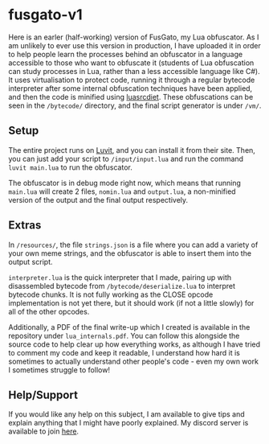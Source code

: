 # fusgato-v1

Here is an earler (half-working) version of FusGato, my Lua obfuscator. As I am unlikely to ever use this version in production, I have uploaded it in order to help people learn the processes behind an obfuscator in a language accessible to those who want to obfuscate it (students of Lua obfuscation can study processes in Lua, rather than a less accessible language like C#). It uses virtualisation to protect code, running it through a regular bytecode interpreter after some internal obfuscation techniques have been applied, and then the code is minified using [luasrcdiet](https://github.com/jirutka/luasrcdiet). These obfuscations can be seen in the `/bytecode/` directory, and the final script generator is under `/vm/`.

## Setup
The entire project runs on [Luvit](https://luvit.io/), and you can install it from their site. Then, you can just add your script to `/input/input.lua` and run the command `luvit main.lua` to run the obfuscator.

The obfuscator is in debug mode right now, which means that running `main.lua` will create 2 files, `nomin.lua` and `output.lua`, a non-minified version of the output and the final output respectively. 

## Extras
In `/resources/`, the file `strings.json` is a file where you can add a variety of your own meme strings, and the obfuscator is able to insert them into the output script. 

`interpreter.lua` is the quick interpreter that I made, pairing up with disassembled bytecode from `/bytecode/deserialize.lua` to interpret bytecode chunks. It is not fully working as the CLOSE opcode implementation is not yet there, but it should work (if not a little slowly) for all of the other opcodes.

Additionally, a PDF of the final write-up which I created is available in the repository under `lua_internals.pdf`. You can follow this alongside the source code to help clear up how everything works, as although I have tried to comment my code and keep it readable, I understand how hard it is sometimes to actually understand other people's code - even my own work I sometimes struggle to follow!

## Help/Support
If you would like any help on this subject, I am available to give tips and explain anything that I might have poorly explained. My discord server is available to join [here](https://discord.gg/cWQAy6Z697).
